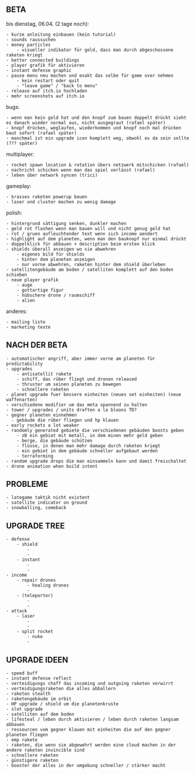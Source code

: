 ## BETA

bis dienstag, 06.04. (2 tage noch):

    - kurze anleitung einbauen (kein tutorial)
    - sounds raussuchen
    - money particles
        - visueller indikator für geld, dass man durch abgeschossene raketen kriegt
    - better connected buildings
    - player grafik für aktivieren
    - instant defense graphic
    - pause menu neu machen und exakt das selbe für game over nehmen
        - kein restart oder quit
        - "leave game" / "back to menu"
    - release auf itch.io hochladen
    - mehr screenshots auf itch.io

bugs:

    - wenn man kein geld hat und den knopf zum bauen doppelt drückt sieht es danach wieder normal aus, nicht ausgegraut (rafael später)
    - knopf drücken, weglaufen, wiederkommen und knopf noch mal drücken baut sofort (rafael später)
    - manchmal ist ein upgrade icon komplett weg, obwohl es da sein sollte (??? später)

multiplayer:

    - rocket spawn location & rotation übers netzwerk mitschicken (rafael)
    - nachricht schicken wenn man das spiel verlässt (rafael)
    - leben über network syncen (trici)

gameplay:

    - krasses raketen powerup bauen
    - laser und cluster machen zu wenig damage

polish:

    - hintergrund sättigung senken, dunkler machen
    - geld rot flashen wenn man bauen will und nicht genug geld hat
    - rot / gruen aufleuchtender text wenn sich income aendert
    - highlight auf dem planeten, wenn man den bauknopf nur einmal drückt
    - doppelklick für abbauen + description beim ersten klick
    - shields überall anzeigen wo sie abwehren
        - eigenes bild für shields
        - hinter dem planeten anzeigen
        - nur vorne abwehren, raketen hinter dem shield überleben
    - satellitengebäude am boden / satelliten komplett auf den boden schieben
    - neue player grafik
        - auge
        - gottartige figur
        - hübschere drone / raumschiff
        - alien

anderes:

    - mailing liste
    - marketing texte

## NACH DER BETA

    - automatischer angriff, aber immer vorne am planeten für predictability
    - upgrades
        - antisatellit rakete
        - schiff, das rüber fliegt und dronen released
        - thruster um seinen planeten zu bewegen
        - schnellere raketen
    - planet upgrade fuer bessere einheiten (neues set einheiten) (neue waffenarten)
    - verschiedene modifier um das meta spannend zu halten
    - tower / upgrades / units draften a la bloons TD?
    - gegner planeten einnehmen
      - gebäude die rüber fliegen und hp klauen
    - early rockets a lot weaker
    - randomly generated gebiete die verschiedenen gebäuden boosts geben
        - zB ein gebiet mit metall, in dem minen mehr geld geben
        - berge, die gebäude schützen
        - flüsse, in denen man mehr damage durch raketen kriegt
        - ein gebiet in dem gebäude schneller aufgebaut werden
        - terraforming
    - random upgrade drops die man einsammeln kann und damit freischaltet
    - drone animation when build intent

## PROBLEME

    - lategame taktik nicht existent
    - satellite indicator on ground
    - snowballing, comeback

## UPGRADE TREE

    - defense
        - shield
            -
            -
        - instant
            -
            -
    - income
        - repair drones
            - healing drones
            -
        - (teleporter)
            -
            -
    - attack
        - laser
            -
            -
        - split rocket
            - nuke
            -

## UPGRADE IDEEN

    - speed buff
    - instant defense reflect
    - verteidigungs chaff das incoming und outgoing raketen verwirrt
    - verteidigungsraketen die alles abballern
    - raketen stealth
    - raketengebäude im orbit
    - HP upgrade / shield um die planetenkruste
    - slot upgrade
    - satelliten auf dem boden
    - lifesteal / leben durch aktivieren / leben durch raketen langsam abbauen
    - ressourcen vom gegner klauen mit einheiten die auf den gegner planeten fliegen
    - emp rakete
    - raketen, die wenn sie abgewehrt werden eine cloud machen in der andere raketen invincible sind
    - schnellere raketen
    - günstigere raketen
    - booster der alles in der umgebung schneller / stärker macht
